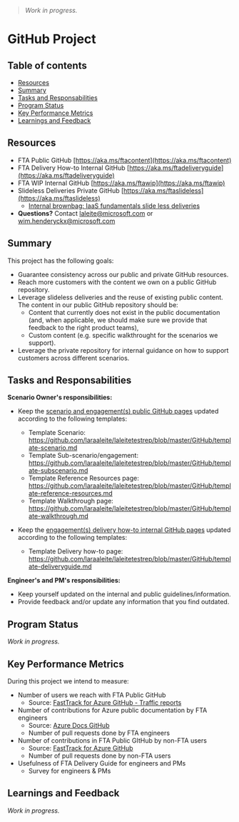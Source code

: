 > *Work in progress.*

# GitHub Project

## Table of contents 

* [Resources](#resources)
* [Summary](#summary)
* [Tasks and Responsabilities](#tasks-and-responsabilities)
* [Program Status](#program-status)
* [Key Performance Metrics](#key-performance-metrics)
* [Learnings and Feedback](#learnings-and-feedback)


## Resources

* FTA Public GitHub [https://aka.ms/ftacontent](https://aka.ms/ftacontent)
* FTA Delivery How-to Internal GitHub [https://aka.ms/ftadeliveryguide](https://aka.ms/ftadeliveryguide)
* FTA WIP Internal GitHub [https://aka.ms/ftawip](https://aka.ms/ftawip)
* Slideless Deliveries Private GitHub [https://aka.ms/ftaslideless](https://aka.ms/ftaslideless)
   * [Internal brownbag: IaaS fundamentals slide less deliveries](https://microsoft.sharepoint.com/teams/fasttrackforazure/CE/Shared%20Documents/Forms/AllItems.aspx?RootFolder=%2Fteams%2Ffasttrackforazure%2FCE%2FShared%20Documents%2FReadiness%20%26%20Training%20Materials%2FInternal%20brownbag%20series&FolderCTID=0x0120004142D6306BFD4A4E9C0E1C8ABF7FC84D)
* **Questions?** Contact laleite@microsoft.com or wim.henderyckx@microsoft.com


## Summary

This project has the following goals:
* Guarantee consistency across our public and private GitHub resources.
* Reach more customers with the content we own on a public GitHub repository.
* Leverage slideless deliveries and the reuse of existing public content. The content in our public GitHub repository should be:
    * Content that currently does not exist in the public documentation (and, when applicable, we should make sure we provide that feedback to the right product teams),
    * Custom content (e.g. specific walkthrought for the scenarios we support).
* Leverage the private repository for internal guidance on how to support customers across different scenarios.



## Tasks and Responsabilities

**Scenario Owner's responsibilities:**

* Keep the [scenario and engagement(s) public GitHub pages](https://github.com/Azure/fasttrackforazure) updated according to the following templates:
    * Template Scenario: https://github.com/laraaleite/laleitetestrep/blob/master/GitHub/template-scenario.md 
    * Template Sub-scenario/engagement: https://github.com/laraaleite/laleitetestrep/blob/master/GitHub/template-subscenario.md    
    * Template Reference Resources page: https://github.com/laraaleite/laleitetestrep/blob/master/GitHub/template-reference-resources.md
    * Template Walkthrough page: https://github.com/laraaleite/laleitetestrep/blob/master/GitHub/template-walkthrough.md  

* Keep the [engagement(s) delivery how-to internal GitHub pages](https://github.com/Azure/fta-deliveryhowto) updated according to the following templates:
    * Template Delivery how-to page: https://github.com/laraaleite/laleitetestrep/blob/master/GitHub/template-deliveryguide.md 


**Engineer's and PM's responsibilities:**

* Keep yourself updated on the internal and public guidelines/information.
* Provide feedback and/or update any information that you find outdated.


## Program Status

*Work in progress.*


## Key Performance Metrics

During this project we intend to measure:
* Number of users we reach with FTA Public GitHub 
    * Source: [FastTrack for Azure GitHub - Traffic reports](https://github.com/Azure/FastTrackForAzure/graphs/traffic)
* Number of contributions for Azure public documentation by FTA engineers
    * Source: [Azure Docs GitHub](https://github.com/MicrosoftDocs/azure-docs/pulls)
    * Number of pull requests done by FTA engineers
* Number of contributions in FTA Public GItHub by non-FTA users
    * Source: [FastTrack for Azure GitHub](https://github.com/Azure/FastTrackForAzure/pulls)
    * Number of pull requests done by non-FTA users
* Usefulness of FTA Delivery Guide for engineers and PMs
    * Survey for engineers & PMs


## Learnings and Feedback

*Work in progress.*
